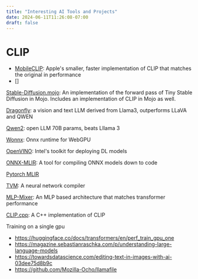 ```yaml
---
title: "Interesting AI Tools and Projects"
date: 2024-06-11T11:26:08-07:00
draft: false
---
```


# CLIP
 - [MobileCLIP](https://github.com/apple/ml-mobileclip): Apple's smaller, faster implementation of CLIP that matches the original in performance
 - []

[Stable-Diffusion.mojo](https://github.com/lrmantovani10/Stable-Diffusion.mojo):
An implementation of the forward pass of Tiny Stable Diffusion in Mojo.
Includes an implementation of CLIP in Mojo as well.

[Dragonfly](https://www.together.ai/blog/dragonfly-v1):
a vision and text LLM derived from Llama3, outperforms LLaVA and QWEN

[Qwen2](https://qwenlm.github.io/blog/qwen2/):
open LLM 70B params, beats Lllama 3

[Wonnx](https://github.com/webonnx/wonnx):
Onnx runtime for WebGPU

[OpenVINO](https://github.com/openvinotoolkit/openvino):
Intel's toolkit for deploying DL models

[ONNX-MLIR](https://github.com/onnx/onnx-mlir):
A tool for compiling ONNX models down to code

[Pytorch MLIR](https://github.com/llvm/torch-mlir)

[TVM](https://github.com/apache/tvm/):
A neural network compiler

[MLP-Mixer](https://arxiv.org/pdf/2105.01601v4):
An MLP based architecture that matches transformer performance

[CLIP.cpp](https://github.com/monatis/clip.cpp/tree/main):
A C++ implementation of CLIP

Training on a single gpu
 - https://huggingface.co/docs/transformers/en/perf_train_gpu_one
 - https://magazine.sebastianraschka.com/p/understanding-large-language-models
 - https://towardsdatascience.com/editing-text-in-images-with-ai-03dee75d8b9c
 - https://github.com/Mozilla-Ocho/llamafile



